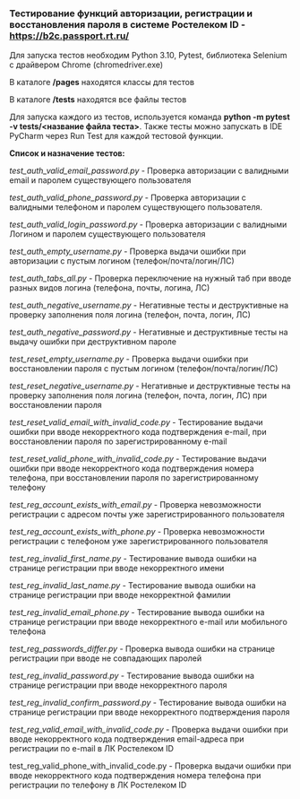 ### Тестирование функций авторизации, регистрации и восстановления пароля в системе Ростелеком ID - https://b2c.passport.rt.ru/

Для запуска тестов необходим Python 3.10, Pytest, библиотека Selenium с драйвером Chrome (chromedriver.exe)

В каталоге **/pages** находятся классы для тестов

В каталоге **/tests** находятся все файлы тестов

Для запуска каждого из тестов, используется команда 
**python -m pytest -v tests/<название файла теста>**. 
Также тесты можно запускать в IDE PyCharm через Run Test для каждой тестовой функции. 


**Список и назначение тестов:**

*test_auth_valid_email_password.py* - Проверка авторизации с валидными email и паролем существующего пользователя

*test_auth_valid_phone_password.py* - Проверка авторизации с валидными телефоном и паролем существующего пользователя. 

*test_auth_valid_login_password.py* - Проверка авторизации с валидными Логином и паролем существующего пользователя
 
*test_auth_empty_username.py* - Проверка выдачи ошибки при авторизации с пустым логином (телефон/почта/логин/ЛС)

*test_auth_tabs_all.py* - Проверка переключение на нужный таб при вводе разных видов логина (телефона, почты, логина, ЛС)

*test_auth_negative_username.py* - Негативные тесты и деструктивные на проверку заполнения поля логина (телефон, почта, логин, ЛС)

*test_auth_negative_password.py* - Негативные и деструктивные тесты на выдачу ошибки при деструктивном пароле


*test_reset_empty_username.py* - Проверка выдачи ошибки при восстановлении пароля с пустым логином (телефон/почта/логин/ЛС)

*test_reset_negative_username.py* - Негативные и деструктивные тесты на проверку заполнения поля логина (телефон, почта, логин, ЛС) при восстановлении пароля

*test_reset_valid_email_with_invalid_code.py* - Тестирование выдачи ошибки при вводе некорректного кода подтверждения e-mail, при восстановлении пароля по зарегистрированному e-mail 

*test_reset_valid_phone_with_invalid_code.py* - Тестирование выдачи ошибки при вводе некорректного кода подтверждения номера телефона, при восстановлении пароля по зарегистрированному телефону 


*test_reg_account_exists_with_email.py* - Проверка невозможности регистрации с адресом почты уже зарегистрированного пользователя

*test_reg_account_exists_with_phone.py* - Проверка невозможности регистрации с телефоном уже зарегистрированного пользователя

*test_reg_invalid_first_name.py* - Тестирование вывода ошибки  на странице регистрации при вводе некорректного имени

*test_reg_invalid_last_name.py* - Тестирование вывода ошибки  на странице регистрации при вводе некорректной фамилии

*test_reg_invalid_email_phone.py* - Тестирование вывода ошибки на странице регистрации при вводе некорректного e-mail или мобильного телефона

*test_reg_passwords_differ.py* - Проверка вывода ошибки на странице регистрации при вводе не совпадающих паролей

*test_reg_invalid_password.py* - Тестирование вывода ошибки на странице регистрации при вводе некорректного пароля

*test_reg_invalid_confirm_password.py* - Тестирование вывода ошибки на странице регистрации при вводе некорректного подтверждения пароля

*test_reg_valid_email_with_invalid_code.py* - Проверка выдачи ошибки при вводе некорректного кода подтверждения email-адреса при регистрации по e-mail в ЛК Ростелеком ID

test_reg_valid_phone_with_invalid_code.py - Проверка выдачи ошибки при вводе некорректного кода подтверждения номера телефона при регистрации по телефону в ЛК Ростелеком ID

